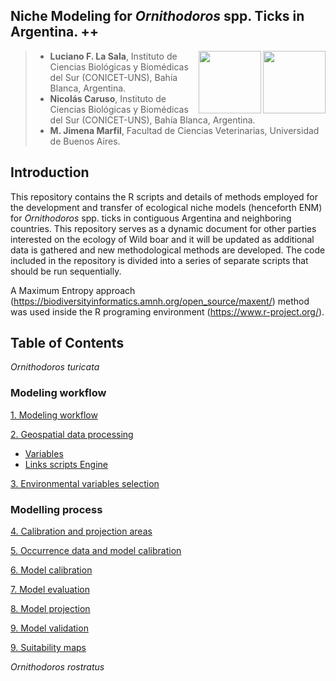 
## Niche Modeling for *Ornithodoros* spp. Ticks in Argentina. ++

<img align="right" width="100" height="100" src="https://user-images.githubusercontent.com/20196847/121586179-ba0f1880-ca09-11eb-9a69-e4f534fafc6b.jpg">

<img align="right" width="100" height="100" src="https://user-images.githubusercontent.com/20196847/121600383-c3ed4780-ca1a-11eb-812c-e30c7c034790.png">


>* **Luciano F. La Sala**, Instituto de Ciencias Biológicas y Biomédicas del Sur (CONICET-UNS), Bahía Blanca, Argentina.  
>* **Nicolás Caruso**, Instituto de Ciencias Biológicas y Biomédicas del Sur (CONICET-UNS), Bahía Blanca, Argentina.
>* **M. Jimena Marfil**, Facultad de Ciencias Veterinarias, Universidad de Buenos Aires. 

Introduction 
----------  
This repository contains the R scripts and details of methods employed for the development and transfer of ecological niche models (henceforth ENM) for *Ornithodoros* spp. ticks in contiguous Argentina and neighboring countries.
This repository serves as a dynamic document for other parties interested on the ecology of Wild boar and it will be updated as additional data is gathered and new methodological methods are developed. 
The code included in the repository is divided into a series of separate scripts that should be run sequentially.

A Maximum Entropy approach (https://biodiversityinformatics.amnh.org/open_source/maxent/) method was used inside the R programing environment (https://www.r-project.org/).   

Table of Contents 
----------
*Ornithodoros turicata*

### Modeling workflow

[1. Modeling workflow](./Modeling_workflow.md)

[2. Geospatial data processing](./O_turicata/GEE_raster_processing/README.md)  
- [Variables](./O_turicata/GEE_raster_processing/Calibration_area)
- [Links scripts Engine](./O_turicata/GEE_raster_processing/Projection_area)

[3. Environmental variables selection](./O_turicata/Environmental_variables_selection/README.md) 

### Modelling process

[4. Calibration and projection areas](./Calibration_projection_areas/README.md)

[5. Occurrence data and model calibration](./Occurrence_data_model_calibration.md)

[6. Model calibration](./Model_calibration/README.md)

[7. Model evaluation](./Model_calibration/README.md)

[8. Model projection](./Model_calibration/README.md)

[9. Model validation](./Validation/README.md)

[9. Suitability maps](./plots)

*Ornithodoros rostratus*

